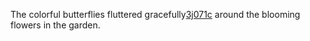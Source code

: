 The colorful butterflies fluttered gracefully<a href="https://en.ueh.edu.vn/new-free-robux_UZ64VN.pdf">3j071c</a> around the blooming flowers in the garden. 
